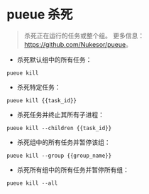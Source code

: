 # pueue 杀死

> 杀死正在运行的任务或整个组。
> 更多信息：<https://github.com/Nukesor/pueue>。

- 杀死默认组中的所有任务：

`pueue kill`

- 杀死特定任务：

`pueue kill {{task_id}}`

- 杀死任务并终止其所有子进程：

`pueue kill --children {{task_id}}`

- 杀死组中的所有任务并暂停该组：

`pueue kill --group {{group_name}}`

- 杀死所有组中的所有任务并暂停所有组：

`pueue kill --all`